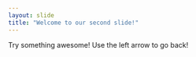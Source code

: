 ```yaml
---
layout: slide
title: "Welcome to our second slide!"
---
```

Try something awesome!
Use the left arrow to go back!

